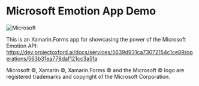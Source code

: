 # Microsoft Emotion App Demo

![Microsoft](https://www.microsoft.com/cognitive-services/Themes/ProjectOxford/Content/Images/microsoftLogo.png)

This is an Xamarin.Forms app for showcasing the power of the Microsoft Emotion API:
https://dev.projectoxford.ai/docs/services/5639d931ca73072154c1ce89/operations/563b31ea778daf121cc3a5fa

Microsoft ©, Xamarin ©, Xamarin.Forms © and the Microsoft © logo are registered trademarks and copyright of the Microsoft Corporation.